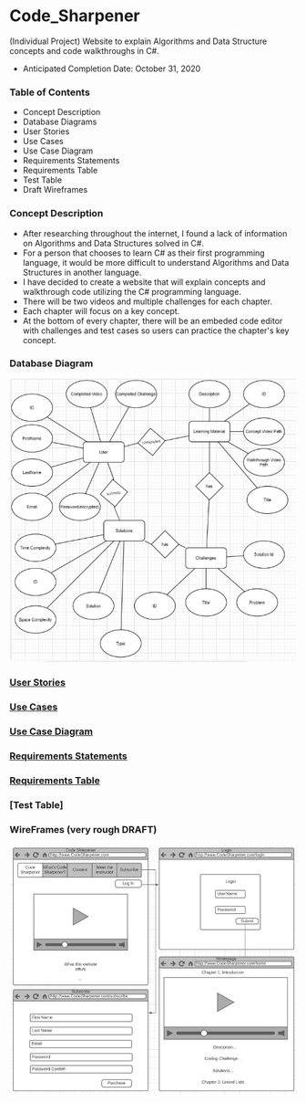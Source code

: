 # Code_Sharpener
(Individual Project) Website to explain Algorithms and Data Structure concepts and code walkthroughs in C#.
* Anticipated Completion Date: October 31, 2020
### Table of Contents
  * Concept Description
  * Database Diagrams
  * User Stories
  * Use Cases
  * Use Case Diagram
  * Requirements Statements
  * Requirements Table
  * Test Table
  * Draft Wireframes
### Concept Description
* After researching throughout the internet, I found a lack of information on Algorithms and Data Structures solved in C#.
* For a person that chooses to learn C# as their first programming language, it would be more difficult to understand Algorithms and Data Structures in another language.
* I have decided to create a website that will explain concepts and walkthrough code utilizing the C# programming language.
* There will be two videos and multiple challenges for each chapter. 
* Each chapter will focus on a key concept.
* At the bottom of every chapter, there will be an embeded code editor with challenges and test cases so users can practice the chapter's key concept.
### Database Diagram
![Database Diagram](https://github.com/richminlee/Code_Sharpener/blob/master/ERD_Diagram_Code_Sharpener.JPG)
### [User Stories](https://github.com/richminlee/Code_Sharpener/blob/master/Code%20Sharpener%20User%20Stories.docx)
### [Use Cases](https://github.com/richminlee/Code_Sharpener/blob/master/Code%20Sharpener%20Use%20Cases.docx)
### [Use Case Diagram](https://github.com/richminlee/Code_Sharpener/blob/master/Code%20Sharpener%20Use%20Case%20Diagram.jpeg)
### [Requirements Statements](https://github.com/richminlee/Code_Sharpener/blob/master/Code%20Sharpener%20Requirement%20Statements.docx)
### [Requirements Table](https://github.com/richminlee/Code_Sharpener/blob/master/Code%20Sharpener%20Requirements%20Table.xlsx)
### [Test Table]
### WireFrames (very rough DRAFT)
![WireFrames](https://github.com/richminlee/Code_Sharpener/blob/master/WireFrames_Code_Sharpener.JPG)



